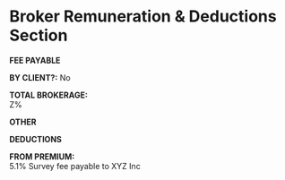 
# Broker Remuneration &amp; Deductions Section

**FEE PAYABLE**

**BY CLIENT?:**
No

**TOTAL BROKERAGE:**  
Z%

**OTHER**

**DEDUCTIONS**

**FROM PREMIUM:**   
5.1% Survey fee payable to XYZ Inc
